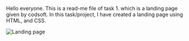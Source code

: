Hello everyone.
This is a read-me file of task 1. which is a landing page given by codsoft.
In this task/project, I have created a landing page using HTML, and CSS.

![Landing page](https://github.com/Rakesh-Rosh/CodSoft-task-1/assets/109000987/90317879-58a2-4640-8334-74838cefa091)

